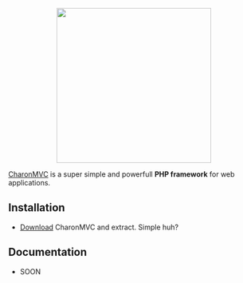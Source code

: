 <p align="center"><a href="https://charonMVC.com" target="_blank">
  <img src="https://i.hizliresim.com/zBvV5j.png" width="310px" />
</a></p>

[CharonMVC][1] is a super simple and powerfull **PHP framework** for web applications.


## Installation

* [Download][2] CharonMVC and extract. Simple huh?

## Documentation

* SOON

<!-- # Changelog -->

<!-- ## 0.0.0 -->
  <!-- - ... -->

[1]: https://www.charonMVC.com/
[2]: https://github.com/CharonFW/CharonMVC/archive/master.zip
